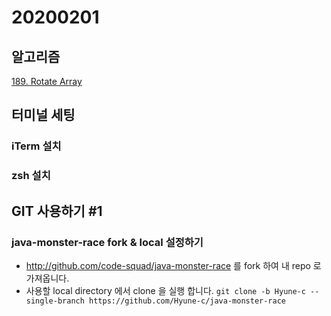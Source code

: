 # 20200201

## 알고리즘
[189. Rotate Array](https://github.com/Hyune-c/algorithm/tree/master/src/main/java/leetcode/rotatearray)

## 터미널 세팅
### iTerm 설치
### zsh 설치

## GIT 사용하기 #1
### java-monster-race fork & local 설정하기
- http://github.com/code-squad/java-monster-race 를 fork 하여 내 repo 로 가져옵니다.
- 사용할 local directory 에서 clone 을 실행 합니다. 
`git clone -b Hyune-c --single-branch https://github.com/Hyune-c/java-monster-race`



<!--stackedit_data:
eyJoaXN0b3J5IjpbNzMyNzA2MjQ2LDE4OTc3MzU1MThdfQ==
-->